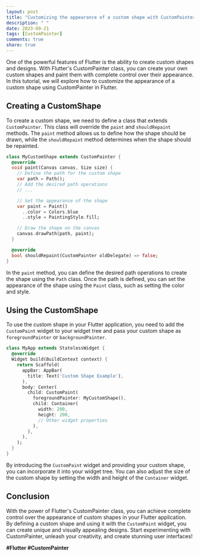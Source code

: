 ```yaml
---
layout: post
title: "Customizing the appearance of a custom shape with CustomPainter in Flutter"
description: " "
date: 2023-09-21
tags: [CustomPainter]
comments: true
share: true
---
```


One of the powerful features of Flutter is the ability to create custom shapes and designs. With Flutter's CustomPainter class, you can create your own custom shapes and paint them with complete control over their appearance. In this tutorial, we will explore how to customize the appearance of a custom shape using CustomPainter in Flutter.

## Creating a CustomShape

To create a custom shape, we need to define a class that extends `CustomPainter`. This class will override the `paint` and `shouldRepaint` methods. The `paint` method allows us to define how the shape should be drawn, while the `shouldRepaint` method determines when the shape should be repainted.

```dart
class MyCustomShape extends CustomPainter {
  @override
  void paint(Canvas canvas, Size size) {
    // Define the path for the custom shape
    var path = Path();
    // Add the desired path operations
    // ...

    // Set the appearance of the shape
    var paint = Paint()
      ..color = Colors.blue
      ..style = PaintingStyle.fill;

    // Draw the shape on the canvas
    canvas.drawPath(path, paint);
  }

  @override
  bool shouldRepaint(CustomPainter oldDelegate) => false;
}
```

In the `paint` method, you can define the desired path operations to create the shape using the `Path` class. Once the path is defined, you can set the appearance of the shape using the `Paint` class, such as setting the color and style.

## Using the CustomShape

To use the custom shape in your Flutter application, you need to add the `CustomPaint` widget to your widget tree and pass your custom shape as `foregroundPainter` or `backgroundPainter`.

```dart
class MyApp extends StatelessWidget {
  @override
  Widget build(BuildContext context) {
    return Scaffold(
      appBar: AppBar(
        title: Text('Custom Shape Example'),
      ),
      body: Center(
        child: CustomPaint(
          foregroundPainter: MyCustomShape(),
          child: Container(
            width: 200,
            height: 200,
            // Other widget properties
          ),
        ),
      ),
    );
  }
}
```

By introducing the `CustomPaint` widget and providing your custom shape, you can incorporate it into your widget tree. You can also adjust the size of the custom shape by setting the width and height of the `Container` widget.

## Conclusion

With the power of Flutter's CustomPainter class, you can achieve complete control over the appearance of custom shapes in your Flutter application. By defining a custom shape and using it with the `CustomPaint` widget, you can create unique and visually appealing designs. Start experimenting with CustomPainter, unleash your creativity, and create stunning user interfaces!

**#Flutter #CustomPainter**